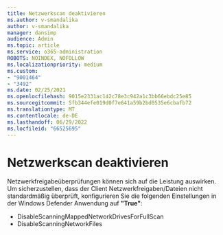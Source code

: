 ```yaml
---
title: Netzwerkscan deaktivieren
ms.author: v-smandalika
author: v-smandalika
manager: dansimp
audience: Admin
ms.topic: article
ms.service: o365-administration
ROBOTS: NOINDEX, NOFOLLOW
ms.localizationpriority: medium
ms.custom:
- "9001464"
- "3492"
ms.date: 02/25/2021
ms.openlocfilehash: 9015e2331ac142c78e3c942a1c3bb66ebdc25e85
ms.sourcegitcommit: 5fb344efe019d0f7e641a59b2bd0535e6cbafb72
ms.translationtype: MT
ms.contentlocale: de-DE
ms.lasthandoff: 06/29/2022
ms.locfileid: "66525695"
---
```

# <a name="disable-network-scan"></a>Netzwerkscan deaktivieren

Netzwerkfreigabeüberprüfungen können sich auf die Leistung auswirken.  Um sicherzustellen, dass der Client Netzwerkfreigaben/Dateien nicht standardmäßig überprüft, konfigurieren Sie die folgenden Einstellungen in der Windows Defender Anwendung auf **"True"**:

- DisableScanningMappedNetworkDrivesForFullScan
- DisableScanningNetworkFiles